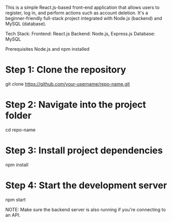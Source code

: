 This is a simple React.js-based front-end application that allows users to register, log in, and perform actions such as account deletion. It's a beginner-friendly full-stack project integrated with Node.js (backend) and MySQL (database).

Tech Stack: 
Frontend: React.js
Backend: Node.js, Express.js
Database: MySQL

Prerequisites
Node.js and npm installed

# Step 1: Clone the repository
git clone https://github.com/your-username/repo-name.git

# Step 2: Navigate into the project folder
cd repo-name

# Step 3: Install project dependencies
npm install

# Step 4: Start the development server
npm start

NOTE: Make sure the backend server is also running if you're connecting to an API.

